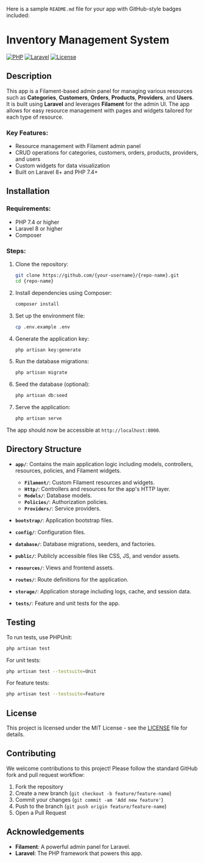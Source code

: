 Here is a sample `README.md` file for your app with GitHub-style badges included:

# Inventory Management System

[![PHP](https://img.shields.io/badge/PHP-%3E%3D%207.4-blue)](https://www.php.net/)
[![Laravel](https://img.shields.io/badge/Laravel-%5E8.0-blue)](https://laravel.com/)
[![License](https://img.shields.io/badge/License-MIT-green)](https://opensource.org/licenses/MIT)

## Description

This app is a Filament-based admin panel for managing various resources such as **Categories**, **Customers**, **Orders**, **Products**, **Providers**, and **Users**. It is built using **Laravel** and leverages **Filament** for the admin UI. The app allows for easy resource management with pages and widgets tailored for each type of resource.

### Key Features:
- Resource management with Filament admin panel
- CRUD operations for categories, customers, orders, products, providers, and users
- Custom widgets for data visualization
- Built on Laravel 8+ and PHP 7.4+

## Installation

### Requirements:
- PHP 7.4 or higher
- Laravel 8 or higher
- Composer

### Steps:

1. Clone the repository:
   ```bash
   git clone https://github.com/{your-username}/{repo-name}.git
   cd {repo-name}
   ```

2. Install dependencies using Composer:
   ```bash
   composer install
   ```

3. Set up the environment file:
   ```bash
   cp .env.example .env
   ```

4. Generate the application key:
   ```bash
   php artisan key:generate
   ```

5. Run the database migrations:
   ```bash
   php artisan migrate
   ```

6. Seed the database (optional):
   ```bash
   php artisan db:seed
   ```

7. Serve the application:
   ```bash
   php artisan serve
   ```

The app should now be accessible at `http://localhost:8000`.

## Directory Structure

- **`app/`**: Contains the main application logic including models, controllers, resources, policies, and Filament widgets.
  - **`Filament/`**: Custom Filament resources and widgets.
  - **`Http/`**: Controllers and resources for the app's HTTP layer.
  - **`Models/`**: Database models.
  - **`Policies/`**: Authorization policies.
  - **`Providers/`**: Service providers.

- **`bootstrap/`**: Application bootstrap files.
- **`config/`**: Configuration files.
- **`database/`**: Database migrations, seeders, and factories.
- **`public/`**: Publicly accessible files like CSS, JS, and vendor assets.
- **`resources/`**: Views and frontend assets.
- **`routes/`**: Route definitions for the application.
- **`storage/`**: Application storage including logs, cache, and session data.
- **`tests/`**: Feature and unit tests for the app.

## Testing

To run tests, use PHPUnit:
```bash
php artisan test
```

For unit tests:
```bash
php artisan test --testsuite=Unit
```

For feature tests:
```bash
php artisan test --testsuite=Feature
```

## License

This project is licensed under the MIT License - see the [LICENSE](LICENSE) file for details.

## Contributing

We welcome contributions to this project! Please follow the standard GitHub fork and pull request workflow:

1. Fork the repository
2. Create a new branch (`git checkout -b feature/feature-name`)
3. Commit your changes (`git commit -am 'Add new feature'`)
4. Push to the branch (`git push origin feature/feature-name`)
5. Open a Pull Request

## Acknowledgements

- **Filament**: A powerful admin panel for Laravel.
- **Laravel**: The PHP framework that powers this app.